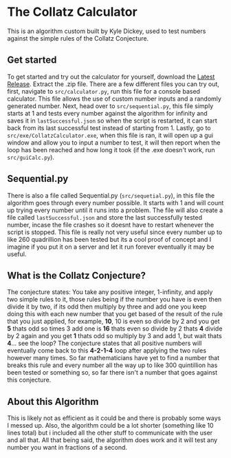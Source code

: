 # The Collatz Calculator

This is an algorithm custom built by Kyle Dickey, used to test numbers against the simple rules of the Collatz Conjecture.

## Get started 
To get started and try out the calculator for yourself, download the [Latest Release](https://github.com/dickeyy/Collatz-Calculator/releases). Extract the .zip file. There are a few different files you can try out, first, navigate to `src/calculator.py`, run this file for a console based calculator. This file allows the use of custom number inputs and a randomly generated number. Next, head over to `src/sequential.py`, this file simply starts at 1 and tests every number against the algorithm for infinity and saves it in `lastSuccessful.json` so when the script is restarted, it can start back from its last successful test instead of starting from 1. Lastly, go to `src/exe/CollatzCalculator.exe`, when this file is ran, it will open up a gui window and allow you to input a number to test, it will then report when the loop has been reached and how long it took (if the .exe doesn't work, run `src/guiCalc.py`).

## Sequential.py
There is also a file called Sequential.py (`src/sequetial.py`), in this file the algorithm goes through every number possible. It starts with 1 and will count up trying every number until it runs into a problem. The file will also create a file called `lastSuccessful.json` and store the last successfully tested number, incase the file crashes so it doesnt have to restart whenever the script is stopped. This file is really not very useful since every number up to like 260 quadrillion has been tested but its a cool proof of concept and I imagine if you put it on a server and let it run forever eventually it may be useful.

## What is the Collatz Conjecture?
 The conjecture states: You take any positive integer, 1-infinity, and apply two simple rules to it, those rules being if the number you have is even then divide it by two, if its odd then multiply by three and add one you keep doing this with each new number that you get based of the result of the rule that you just applied,
for example, **10**, 10 is even so divide by 2 and you get **5** thats odd so times 3 add one is **16** thats even so divide by 2 thats **4** divide by 2 again and you get **1** thats odd so multiply by 3 and add 1, but wait thats **4**... see the loop? The conjecture states that all positive numbers will eventually come back to this **4-2-1-4** loop after applying the two rules however many times. So far mathematicians have yet to find a number that breaks this rule and every number all the way up to like 300 quintillion has been tested or something so, so far there isn't a number that goes against this conjecture. 

## About this Algorithm
This is likely not as efficient as it could be and there is probably some ways I messed up. Also, the algorithm could be a lot shorter (something like 10 lines total) but i included all the other stuff to communicate with the user and all that. All that being said, the algorithm does work and it will test any number you want in fractions of a second. 